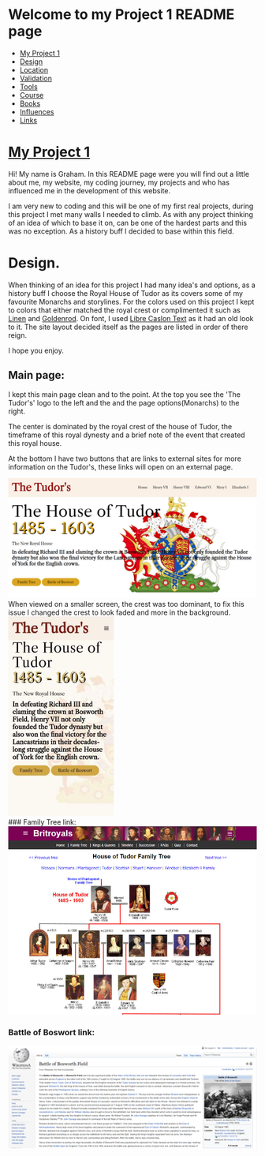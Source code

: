 # Welcome to my Project 1 README page

<ul class="navlist">
                <li><a href="#my project 1">My Project 1</a></li>
                <li><a href="#design">Design</a></li>
                <li><a href="#location">Location</a></li>
                <li><a href="#validation">Validation</a></li>
                <li><a href="#tools">Tools</a></li>
                <li><a href="#course">Course</a></li>
                <li><a href="#books">Books</a></li>
                <li><a href="#influences">Influences</a></li>
                <li><a href="#links">Links</a></li>
            </ul>

# [My Project 1](http://project1.dazl.ie)

Hi! My name is Graham. In this README page were you will find out a little about me, my website, my coding journey, my projects and who has influenced me in the development of this website.

I am very new to coding and this will be one of my first real projects, during this project I met many walls I needed to climb. As with any project thinking of an idea of which to base it on, can be one of the hardest parts and this was no exception. As a history buff I decided to base within this field.
# Design.

When thinking of an idea for this project I had many idea's and options, as a history buff I choose the Royal House of Tudor as its covers some of my favourite Monarchs and storylines. For the colors used on this project I kept to colors that either matched the royal crest or complimented it such as <u>Linen</u> and <u>Goldenrod</u>. On font, I used <u>Libre Caslon Text</u> as it had an old look to it. The site layout decided itself as the pages are listed in order of there reign.

 I hope you enjoy.

##  <b>Main page:</b>
I kept this main page clean and to the point. At the top you see the 'The Tudor's' logo to the left and the and the page options(Monarchs) to the right.

The center is dominated by the royal crest of the house of Tudor, the timeframe of this royal dynesty and a brief note of the event that created this royal house.

At the bottom I have two buttons that are links to external sites for more information on the Tudor's, these links will open on an external page.
<div>
<img title="Main Page" alt="website main page containing options" src="assets/images/readme1.png";>
</div>
When viewed on a smaller screen, the crest was too dominant, to fix this issue I changed the crest to look faded and more in the background.
<div>
<img title="Main Page" alt="website main page phone view" src="assets/images/phone_view.jpg";>
</div>
### Family Tree link:
<div>
<img title="family tree" alt="The Tudor family tree link" src="assets/images/readme4.png";>
</div>

### Battle of Boswort link:
<div>
<img title="battle of boswort" alt="The battle of Boswort Field link" src="assets/images/readme5.png";>
</div>
